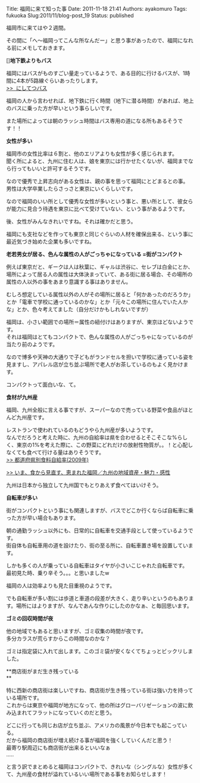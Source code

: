 Title: 福岡に来て知った事
Date: 2011-11-18 21:41
Authors: ayakomuro
Tags:  fukuoka
Slug:2011/11/blog-post_19
Status: published

福岡市に来てはや２週間。


その間に「へ〜福岡ってこんな所なんだー」と思う事があったので、福岡になれる前にメモしておきます。

[]**地下鉄よりもバス**

福岡にはバスがものすごい量走っているようで、ある目的に行けるバスが、1時間に4本が5路線ぐらいあったりします。  
[\>\>  にしてつバス](http://www.nishitetsu.co.jp/)

福岡の人から言わせれば、地下鉄に行く時間（地下に潜る時間）があれば、地上のバスに乗った方が早いという事らしいです。

また場所によっては朝のラッシュ時間はバス専用の道になる所もあるそうです！！

**女性が多い**

福岡市の女性比率は６割と、他のエリアよりも女性が多く感じられます。  
聞く所によると、九州に住む人は、娘を東京には行かせたくないが、福岡までなら行ってもいいと許可するそうです。

なので優秀で上昇志向がある女性は、親の事を思って福岡にとどまるとの事。  
男性は大学卒業したらさっさと東京にいくらしいです。

なので福岡のいい所として優秀な女性が多いという事と、悪い所として、彼女らが能力に見合う待遇を東京に比べて受けていない、という事があるようです。

後、女性がみんなきれいですね。それは確かだと思う。

福岡にも支社などを作っても東京と同じぐらいの人材を確保出来る、という事に最近気づき始めた企業も多いですね。

**老若男女が居る、色んな属性の人がごっちゃになっている =街がコンパクト**

例えば東京だと、ギークは人は秋葉に、ギャルは渋谷に、セレブは白金にとか、場所によって居る人の属性は大体決まっていて、ある街に居る場合、その場所の属性の人以外の事をあまり意識する事はありません。

むしろ想定している属性以外の人がその場所に居ると「何かあったのだろうか」とか「電車で学校に通っているのかな」とか「元々この場所に住んでいた人かな」とか、色々考えてました（自分だけかもしれないですが）

福岡は、小さい範囲での場所＝属性の紐付けはありますが、東京ほどないようです。  
それは福岡はとてもコンパクトで、色んな属性の人がごっちゃになっているのが当たり前のようです。

なので博多や天神の大通りで子どもがランドセルを担いで学校に通っている姿を見ますし、アパレル店が立ち並ぶ場所で老人がお茶しているのもよく見かけます。

コンパクトって面白いな、て。

**食材が九州産**

福岡、九州全般に言える事ですが、スーパーなので売っている野菜や食品がほとんど九州産です。

レストランで使われているのもどうやら九州産が多いようです。  
なんでだろうと考えた時に、九州の自給率は県を合わせるとそこそこな%らしく、東京の1%を考えた際に、この野菜にどれだけの放射性物質が。。！と心配しなくても食べて行ける量はありそうです。  
[\>\>
都道府県別食料自給率(2009年)](http://www2.ttcn.ne.jp/honkawa/7235.html)

[\>\>
いま、食から見直す、恵まれた福岡／九州の地域資産・魅力・感性](http://www.forum-fukuoka.com/city/35_0815/)

九州は日本から独立して九州国でもとりあえず食べてはいけそう。

**自転車が多い**

街がコンパクトという事にも関連しますが、バスでどこか行くならば自転車に乗った方が早い場合もあります。

朝の通勤ラッシュ以外にも、日常的に自転車を交通手段として使っているようです。  
街自体も自転車用の道を設けたり、街の至る所に、自転車置き場を設置しています。

しかも多くの人が乗っている自転車はタイヤが小さいこじゃれた自転車です。  
最初見た時、乗り辛そう。。。と思いましたw

福岡の人は効率よりも見た目重視のようです。

でも自転車が多い割には歩道と車道の段差が大きく、走り辛いというのもあります。場所にはよりますが、なんであんな作りにしたのかなぁ、と毎回思います。

**ゴミの回収時間が夜**

他の地域でもあると思いますが、ゴミ収集の時間が夜です。  
多分カラスが荒らすからこの時間なのかな？

ゴミは指定袋に入れて出します。このゴミ袋が安くなくてちょっとビックリしました。

**商店街がまだ生き残っている  
**

特に西新の商店街は楽しいですね、商店街が生き残っている街は強い力を持っている場所です。  
これからは東京や福岡が地方になって、他の所はグローバリゼーションの波に飲み込まれてフラットになっていくのだと思う。

どこに行っても同じお店が立ち並ぶ、アメリカの風景が今日本でも起こっている。  
だから福岡の商店街が増え続ける事が福岡を強くしていくんだと思う！  
最寄り駅周辺にも商店街が出来るといいなぁ  
\.....

と言う訳でまとめると福岡はコンパクトで、きれいな（シングルな）女性が多くて、九州産の食材が溢れているいい場所である事をお知らせします！
